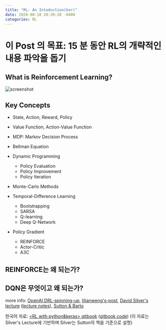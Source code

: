 ```yaml
---
title: "RL: An Intoduction(kor)"
date: 2020-08-10 20:39:28 -0400
categories: RL
---
```

# 이 Post 의 목표: 15 분 동안 RL의 개략적인 내용 파악을 돕기

## What is Reinforcement Learning?
![screenshot](https://user-images.githubusercontent.com/67356449/89783369-c7414980-db51-11ea-8db5-317bafab812b.png)

## Key Concepts
- State, Action, Reward, Policy

- Value Function, Action-Value Function

- MDP: Markov Decision Process

- Bellman Equation

- Dynamic Programming
    - Policy Evaluation
    - Policy Improvement
    - Policy Iteration
    
- Monte-Carlo Methods

- Temporal-Difference Learning 
    - Bootstrapping
    - SARSA
    - Q-learning
    - Deep Q-Network

- Policy Gradient
    - REINFORCE
    - Actor-Critic
    - A3C



## REINFORCE는 왜 되는가?

## DQN은 무엇이고 왜 되는가?

more info: [OpenAI DRL-spinning-up], [lilianweng's-post], [David Silver's lecture] ([lecture notes]), [Sutton & Barto]

한국어 자료: [<RL with python&keras> gitbook] ([gitbook code])
(이 자료는 Silver's Lecture에 기반하며 Silver는 Sutton의 책을 기준으로 설명)

[OpenAI DRL-spinning-up]: https://spinningup.openai.com/en/latest/index.html
[lilianweng's-post]: https://lilianweng.github.io/lil-log/2018/02/19/a-long-peek-into-reinforcement-learning.html
[David Silver's lecture]: https://www.youtube.com/watch?v=2pWv7GOvuf0&list=PLqYmG7hTraZDM-OYHWgPebj2MfCFzFObQ
[lecture notes]: https://www.davidsilver.uk/teaching/
[Sutton & Barto]: http://incompleteideas.net/book/bookdraft2018mar21.pdf
[<RL with python&keras> gitbook]: https://dnddnjs.gitbook.io/rl/
[gitbook code]: https://github.com/rlcode/reinforcement-learning-kr
